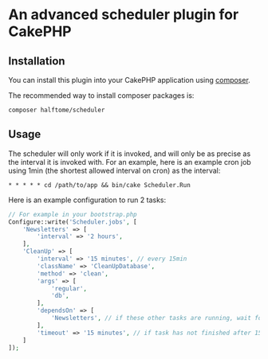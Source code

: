 # An advanced scheduler plugin for CakePHP

## Installation

You can install this plugin into your CakePHP application using [composer](http://getcomposer.org).

The recommended way to install composer packages is:

```
composer halftome/scheduler
```

## Usage
The scheduler will only work if it is invoked, and will only be as precise as the interval it is invoked with.
For an example, here is an example cron job using 1min (the shortest allowed interval on cron) as the interval:
```cron
* * * * * cd /path/to/app && bin/cake Scheduler.Run
```

Here is an example configuration to run 2 tasks:
```php
// For example in your bootstrap.php
Configure::write('Scheduler.jobs', [
    'Newsletters' => [
        'interval' => '2 hours',
    ],
    'CleanUp' => [
        'interval' => '15 minutes', // every 15min
        'className' => 'CleanUpDatabase',
        'method' => 'clean',
        'args' => [
            'regular',
            'db',
        ],
        'dependsOn' => [
            'Newsletters', // if these other tasks are running, wait for them to finish first
        ],
        'timeout' => '15 minutes', // if task has not finished after 15min it will be aborted
    ]
]);
```